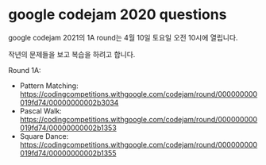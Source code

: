 # google codejam 2020 questions



google codejam 2021의 1A round는 4월 10일 토요일 오전 10시에 열립니다.

작년의 문제들을 보고 복습을 하려고 합니다.



Round 1A: 

- Pattern Matching: https://codingcompetitions.withgoogle.com/codejam/round/000000000019fd74/00000000002b3034
- Pascal Walk: https://codingcompetitions.withgoogle.com/codejam/round/000000000019fd74/00000000002b1353
- Square Dance: https://codingcompetitions.withgoogle.com/codejam/round/000000000019fd74/00000000002b1355

